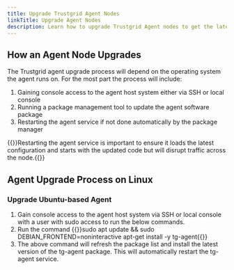 ```yaml
---
title: Upgrade Trustgrid Agent Nodes
linkTitle: Upgrade Agent Nodes
description: Learn how to upgrade Trustgrid Agent nodes to get the latest features and security upgrades.
---
```

## How an Agent Node Upgrades

The Trustgrid agent upgrade process will depend on the operating system the agent runs on. For the most part the process will include:
1. Gaining console access to the agent host system either via SSH or local console
1. Running a package management tool to update the agent software package
1. Restarting the agent service if not done automatically by the package manager

{{<alert color="warning">}}Restarting the agent service is important to ensure it loads the latest configuration and starts with the updated code but will disrupt traffic across the node.{{</alert>}}

## Agent Upgrade Process on Linux

### Upgrade Ubuntu-based Agent

1. Gain console access to the agent host system via SSH or local console with a user with sudo access to run the below commands.
1. Run the command {{<codeblock>}}sudo apt update && sudo DEBIAN_FRONTEND=noninteractive apt-get install -y tg-agent{{</codeblock>}}
1. The above command will refresh the package list and install the latest version of the tg-agent package. This will automatically restart the tg-agent service.